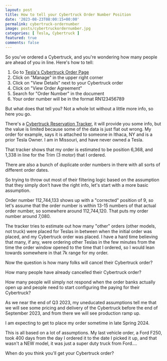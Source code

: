 ```yaml
---
layout: post
title: How to tell your Cybertruck Order Number Position
date: '2023-08-23T08:00:15+00:00'
permalink: cybertruck-ordernumber
image: posts/cybertruckordernumber.jpg
categories: [ Tesla, Cybertruck ]
featured: true
comments: false 
---
```

So you've ordered a Cybertruck, and you're wondering how many people are ahead of you in line.  Here's how to tell:

1. Go to [Tesla's Cybertruck Order Page](https://www.tesla.com/cybertruck)
2. Click on "Manage" in the upper right corner
3. Click on "View Details" next to your Cybertruck order
4. Click on "View Order Agreement"
5. Search for "Order Number" in the document
6. Your order number will be in the format RN123456789

But what does that tell you? Not a whole lot without a little more info, so here you go.

There's a [Cybertruck Reservation Tracker](https://sites.google.com/view/tesla-reservation-tracker), it will provide you some info, but the value is limited because some of the data is just flat out wrong. My order for example, says it is attached to someone in Ithaca, NY and is a prior Tesla Owner. I am in Missouri, and have never owned a Tesla.

That tracker shows that my order is estimated to be position 6,368, and 1,338 in line for the Trim (3 motor) that I ordered.

There are also a bunch of duplicate order numbers in there with all sorts of different order dates. 

So trying to throw out most of their filtering logic based on the assumption that they simply don't have the right info, let's start with a more basic assumption.

Order number 112,744,133 shows up with a "corrected" position of 9, so let's assume that the order number is within 13-15 numbers of that actual order number, so somewhere around 112,744,120. That puts my order number around 7,080. 

The tracker tries to estimate out how many "other" orders (other models, not truck) were placed for Teslas in between when the initial order was placed, and my Cybertruck order was placed. I have a hard time believing that many, if any, were ordering other Teslas in the few minutes from the time the order window opened to the time that I ordered, so I would lean towards somewhere in that 7k range for my order.

Now the question is how many folks will cancel their Cybertruck order?

How many people have already cancelled their Cybertruck order?

How many people will simply not respond when the order banks actually open up and people need to start configuring the paying for their Cybertruck? 

As we near the end of Q3 2023, my uneducated assumptions tell me that we will see some pricing and delivery of the Cybertruck before the end of September 2023, and from there we will see production ramp up. 

I am expecting to get to place my order sometime in late Spring 2024.

This is all based on a lot of assumptions. My last vehicle order, a Ford F250, took 400 days from the day I ordered it to the date I picked it up, and that wasn't a NEW model, it was just a super duty truck from Ford....

When do you think you'll get your Cybertruck order?

